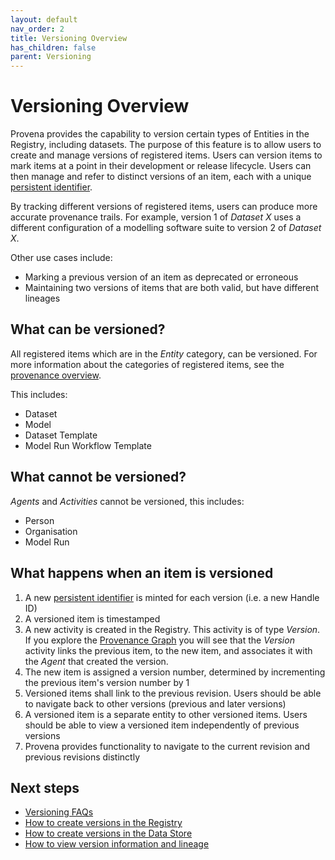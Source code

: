 ```yaml
---
layout: default
nav_order: 2
title: Versioning Overview
has_children: false
parent: Versioning
---
```


# Versioning Overview

Provena provides the capability to version certain types of Entities in the Registry, including datasets. The purpose of this feature is to allow users to create and manage versions of registered items. Users can version items to mark items at a point in their development or release lifecycle. Users can then manage and refer to distinct versions of an item, each with a unique [persistent identifier](../digital-object-identifiers).

By tracking different versions of registered items, users can produce more accurate provenance trails. For example, version 1 of _Dataset X_ uses a different configuration of a modelling software suite to version 2 of _Dataset X_.

Other use cases include:

-   Marking a previous version of an item as deprecated or erroneous
-   Maintaining two versions of items that are both valid, but have different lineages

## What can be versioned?

All registered items which are in the _Entity_ category, can be versioned. For more information about the categories of registered items, see the [provenance overview](../provenance/overview/what-are-entities).

This includes:

-   Dataset
-   Model
-   Dataset Template
-   Model Run Workflow Template

## What cannot be versioned?

_Agents_ and _Activities_ cannot be versioned, this includes:

-   Person
-   Organisation
-   Model Run

## What happens when an item is versioned

1. A new [persistent identifier](../digital-object-identifiers) is minted for each version (i.e. a new Handle ID)
2. A versioned item is timestamped
3. A new activity is created in the Registry. This activity is of type _Version_. If you explore the [Provenance Graph](../provenance/exploring-provenance/Explore%20Graph) you will see that the _Version_ activity links the previous item, to the new item, and associates it with the _Agent_ that created the version.
4. The new item is assigned a version number, determined by incrementing the previous item's version number by 1
5. Versioned items shall link to the previous revision. Users should be able to navigate back to other versions (previous and later versions)
6. A versioned item is a separate entity to other versioned items. Users should be able to view a versioned item independently of previous versions
7. Provena provides functionality to navigate to the current revision and previous revisions distinctly

## Next steps

-   [Versioning FAQs](./versioning-faq.html)
-   [How to create versions in the Registry](./how-to-version.html)
-   [How to create versions in the Data Store](./how-to-version-in-data-store.html)
-   [How to view version information and lineage](./how-to-view-versions.html)
